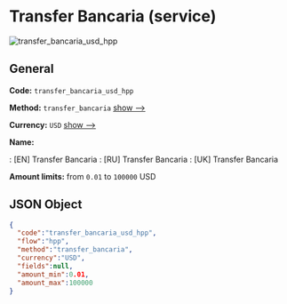 
# Transfer Bancaria (service) 
![transfer_bancaria_usd_hpp](https://static.openfintech.io/payment_methods/transfer_bancaria_usd_hpp/logo.svg?w=400&c=v0.59.26#w200)  

## General 
 
**Code:** `transfer_bancaria_usd_hpp` 
 
**Method:** `transfer_bancaria` 
 [show -->](/payment-methods/transfer_bancaria/) 
 
**Currency:** `USD` [show -->](/currencies/USD/) 
 
**Name:** 
 
:	[EN] Transfer Bancaria 
:	[RU] Transfer Bancaria 
:	[UK] Transfer Bancaria 
 
**Amount limits:** from `0.01` to `100000` USD 

## JSON Object 

```json
{
  "code":"transfer_bancaria_usd_hpp",
  "flow":"hpp",
  "method":"transfer_bancaria",
  "currency":"USD",
  "fields":null,
  "amount_min":0.01,
  "amount_max":100000
}
```  
